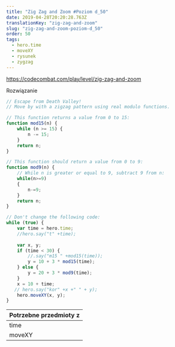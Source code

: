 ```yaml
---
title: "Zig Zag and Zoom #Poziom d_50"
date: 2019-04-28T20:20:28.763Z
translationKey: "zig-zag-and-zoom"
slug: "zig-zag-and-zoom-poziom-d_50"
order: 50
tags:
  - hero.time
  - moveXY
  - rysunek
  - zygzag
---
```


> 

https://codecombat.com/play/level/zig-zag-and-zoom

Rozwiązanie

```javascript
// Escape from Death Valley!
// Move by with a zigzag pattern using real modulo functions.

// This function returns a value from 0 to 15:
function mod15(n) {
    while (n >= 15) {
        n -= 15;
    }
    return n;
}

// This function should return a value from 0 to 9:
function mod9(n) {
    // While n is greater or equal to 9, subtract 9 from n:
    while(n>=9)
    {
        n-=9;
    }
    return n;
}

// Don't change the following code:
while (true) {
    var time = hero.time;
    //hero.say("t" +time);
    
    var x, y;
    if (time < 30) {
        //.say("m15 " +mod15(time));
        y = 10 + 3 * mod15(time);
    } else {
        y = 20 + 3 * mod9(time);
    }
    x = 10 + time;
   // hero.say("kor" +x +" " + y);
    hero.moveXY(x, y);
}

```

Potrzebne przedmioty z |
--- |
time |
moveXY |


